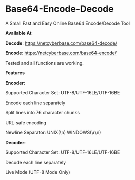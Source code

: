 # Base64-Encode-Decode

A Small Fast and Easy Online Base64 Encode/Decode Tool

**Available At**: 

**Decode**: https://netcyberbase.com/base64-decode/

**Encode**: https://netcyberbase.com/base64-encode/

Tested and all functions are working.

**Features**

**Encoder:**

Supported Character Set: UTF-8/UTF-16LE/UTF-16BE

Encode each line separately

Split lines into 76 character chunks

URL-safe encoding

Newline Separator: UNIX(\n) WINDOWS(\r\n)

**Decoder:**

Supported Character Set: UTF-8/UTF-16LE/UTF-16BE

Decode each line separately

Live Mode (UTF-8 Mode Only)
